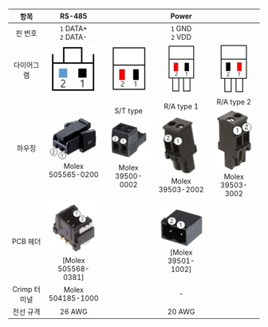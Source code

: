
|     항목     |                            RS-485                   |         |                                           Power                                            | |
|:------------:|:-----------------------------------------------------:|:-------:|:------------------------------------------------------------------------------------------:|:--:|
|   핀 번호    |                   `1` DATA+<br />`2` DATA-              |    |                                    `1` GND<br /> `2` VDD                                     | 
|  다이어그램  | ![](/assets/images/dxl/y/molex_505565-0200_diagram.jpg) | ![](/assets/images/dxl/y/molex_39500-0002_diagram.jpg) | ![](/assets/images/dxl/y/molex_39503-2002_diagram.jpg) | ![](/assets/images/dxl/y/molex_39503-3002_diagram.jpg)  | 
|    하우징    | ![](/assets/images/dxl/y/molex_505565-0200.jpg)<br />Molex 505565-0200 |  S/T type<br />![](/assets/images/dxl/y/molex_39530-0002.jpg)<br />Molex 39500-0002       |  R/A type 1<br />![](/assets/images/dxl/y/molex_39533-2002.jpg)<br />Molex 39503-2002 | R/A type 2<br />![](/assets/images/dxl/y/molex_39533-3002.jpg)<br />Molex 39503-3002  | 
|   PCB 헤더   | ![](/assets/images/dxl/y/molex_505568-0381.jpg)<br />[Molex 505568-0381] |       |  ![](/assets/images/dxl/y/molex_39531-1002.jpg)<br />[Molex 39501-1002] |                                     |
| Crimp 터미널 |                        Molex 504185-1000                     |                       |                                                   -                 |                                     |    
|  전선 규격    |                            26 AWG                           |                       |                    20 AWG                                           |                                      |


